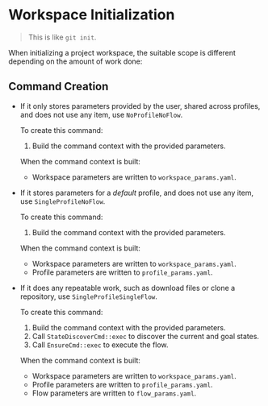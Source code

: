 # Workspace Initialization

> This is like `git init`.

When initializing a project workspace, the suitable scope is different depending on the amount of work done:

## Command Creation

* If it only stores parameters provided by the user, shared across profiles, and does not use any item, use `NoProfileNoFlow`.

    To create this command:

    1. Build the command context with the provided parameters.

    When the command context is built:

    - Workspace parameters are written to `workspace_params.yaml`.

* If it stores parameters for a *default* profile, and does not use any item, use `SingleProfileNoFlow`.

    To create this command:

    1. Build the command context with the provided parameters.

    When the command context is built:

    - Workspace parameters are written to `workspace_params.yaml`.
    - Profile parameters are written to `profile_params.yaml`.

* If it does any repeatable work, such as download files or clone a repository, use `SingleProfileSingleFlow`.

    To create this command:

    1. Build the command context with the provided parameters.
    2. Call `StateDiscoverCmd::exec` to discover the current and goal states.
    3. Call `EnsureCmd::exec` to execute the flow.

    When the command context is built:

    - Workspace parameters are written to `workspace_params.yaml`.
    - Profile parameters are written to `profile_params.yaml`.
    - Flow parameters are written to `flow_params.yaml`.
